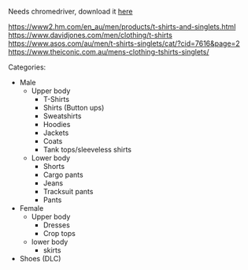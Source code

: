 Needs chromedriver, download it [here](https://googlechromelabs.github.io/chrome-for-testing/)

https://www2.hm.com/en_au/men/products/t-shirts-and-singlets.html
https://www.davidjones.com/men/clothing/t-shirts
https://www.asos.com/au/men/t-shirts-singlets/cat/?cid=7616&page=2
https://www.theiconic.com.au/mens-clothing-tshirts-singlets/

Categories:

- Male
  - Upper body
    - T-Shirts
    - Shirts (Button ups)
    - Sweatshirts
    - Hoodies
    - Jackets
    - Coats
    - Tank tops/sleeveless shirts
  - Lower body
    - Shorts
    - Cargo pants
    - Jeans
    - Tracksuit pants
    - Pants
- Female
  - Upper body
    - Dresses
    - Crop tops
  - lower body
    - skirts
- Shoes (DLC)
